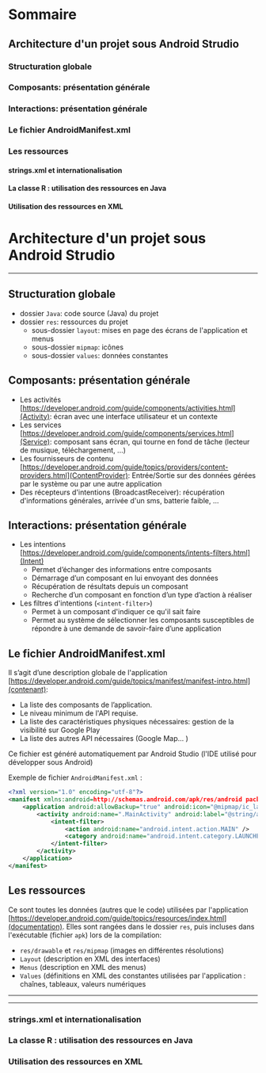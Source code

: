 # Sommaire

## Architecture d'un projet sous Android Strudio

### Structuration globale

### Composants: présentation générale

### Interactions: présentation générale

### Le fichier AndroidManifest.xml

### Les ressources 

#### strings.xml et internationalisation

#### La classe R : utilisation des ressources en Java

#### Utilisation des ressources en XML

# Architecture d'un projet sous Android Strudio

---

## Structuration globale

* dossier `Java`: code source (Java) du projet
* dossier `res`: ressources du projet
    * sous-dossier `layout`: mises en page des écrans de l'application et menus
    * sous-dossier `mipmap`: icônes
    * sous-dossier `values`: données constantes

## Composants: présentation générale

* Les activités [https://developer.android.com/guide/components/activities.html](Activity): écran avec une interface utilisateur et un contexte
* Les services [https://developer.android.com/guide/components/services.html](Service): composant sans écran, qui tourne en fond de tâche (lecteur de musique, téléchargement, ...)
* Les fournisseurs de contenu [https://developer.android.com/guide/topics/providers/content-providers.html](ContentProvider): Entrée/Sortie sur des données gérées par le système ou par une autre application
* Des récepteurs d'intentions (BroadcastReceiver): récupération d'informations générales, arrivée d'un sms, batterie faible, ...

## Interactions: présentation générale

* Les intentions [https://developer.android.com/guide/components/intents-filters.html](Intent)
    * Permet d’échanger des informations entre composants
    * Démarrage d’un composant en lui envoyant des données
    * Récupération de résultats depuis un composant
    * Recherche d’un composant en fonction d’un type d’action à réaliser
* Les filtres d'intentions (`<intent-filter>`)
    * Permet à un composant d'indiquer ce qu'il sait faire
    * Permet au système de sélectionner les composants susceptibles de répondre à une demande de savoir-faire d’une application

## Le fichier AndroidManifest.xml

Il s’agit d’une description globale de l'application [https://developer.android.com/guide/topics/manifest/manifest-intro.html](contenant):
* La liste des composants de l’application.
* Le niveau minimum de l'API requise.
* La liste des caractéristiques physiques nécessaires: gestion de la visibilité sur Google Play
* La liste des autres API nécessaires (Google Map… )

Ce fichier est généré automatiquement par Android Studio (l'IDE utilisé pour développer sous Android)

Exemple de fichier `AndroidManifest.xml` :
```xml
<?xml version="1.0" encoding="utf-8"?>
<manifest xmlns:android=http://schemas.android.com/apk/res/android package="fr.me.com" >
    <application android:allowBackup="true" android:icon="@mipmap/ic_launcher" android:label="@string/app_name" android:theme="@style/AppTheme" >
        <activity android:name=".MainActivity" android:label="@string/app_name" >
            <intent-filter>
                <action android:name="android.intent.action.MAIN" />
                <category android:name="android.intent.category.LAUNCHER" />
            </intent-filter>
        </activity>
    </application>
</manifest>
```

## Les ressources 

Ce sont toutes les données (autres que le code) utilisées par l'application [https://developer.android.com/guide/topics/resources/index.html](documentation). Elles sont rangées dans le dossier `res`, puis incluses dans l'exécutable (fichier `apk`) lors de la compilation:
* `res/drawable` et `res/mipmap` (images en différentes résolutions)
* `Layout` (description en XML des interfaces)
* `Menus` (description en XML des menus)
* `Values` (définitions en XML des constantes utilisées par l'application : chaînes, tableaux, valeurs numériques

---
---

### strings.xml et internationalisation

### La classe R : utilisation des ressources en Java

### Utilisation des ressources en XML
